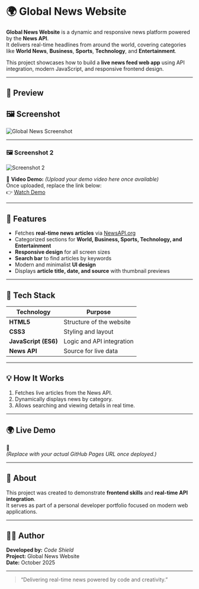 # 🌍 Global News Website

**Global News Website** is a dynamic and responsive news platform powered by the **News API**.  
It delivers real-time headlines from around the world, covering categories like **World News**, **Business**, **Sports**, **Technology**, and **Entertainment**.

This project showcases how to build a **live news feed web app** using API integration, modern JavaScript, and responsive frontend design.

---

## 📰 Preview

## 🖼️ Screenshot

![Global News Screenshot](./sc1.jfif)

---


### 🖼️ Screenshot 2
![Screenshot 2](screenshot2.jfif)

🎥 **Video Demo:** *(Upload your demo video here once available)*  
Once uploaded, replace the link below:  
👉 [Watch Demo](#)

---

## 🚀 Features

- Fetches **real-time news articles** via [NewsAPI.org](https://newsapi.org/)
- Categorized sections for **World, Business, Sports, Technology, and Entertainment**
- **Responsive design** for all screen sizes
- **Search bar** to find articles by keywords
- Modern and minimalist **UI design**
- Displays **article title, date, and source** with thumbnail previews

---

## 🧠 Tech Stack

| Technology | Purpose |
|-------------|----------|
| **HTML5** | Structure of the website |
| **CSS3** | Styling and layout |
| **JavaScript (ES6)** | Logic and API integration |
| **News API** | Source for live data |

---

## 💡 How It Works

1. Fetches live articles from the News API.
2. Dynamically displays news by category.
3. Allows searching and viewing details in real time.

---

## 🌍 Live Demo

🔗  
*(Replace with your actual GitHub Pages URL once deployed.)*

---

## 📌 About

This project was created to demonstrate **frontend skills** and **real-time API integration**.  
It serves as part of a personal developer portfolio focused on modern web applications.

---

## 🧑‍💻 Author

**Developed by:** *Code Shield*  
**Project:** Global News Website  
**Date:** October 2025  

---

> “Delivering real-time news powered by code and creativity.”
